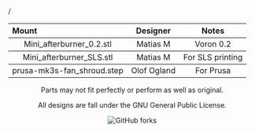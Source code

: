<p align="center"></p>
<table>
    <thead>
        <tr>
            <th align="left">Mount</th>
            <th align="center">Designer</th>
            <th align="center">Notes</th>
        </tr>
    </thead>
    <tbody>
        <tr>
            <td align="center">Mini_afterburner_0.2.stl</td>
            <td align="center">Matias M</td>/
            <td align="center">Voron 0.2</td>
        </tr>
    </tbody>
        <tbody>
        <tr>
            <td align="center">Mini_afterburner_SLS.stl</td>
            <td align="center">Matias M</td>
            <td align="center">For SLS printing</td>
        </tr>
            <tbody>
                <tr>
            <td align="center">prusa-mk3s-fan_shroud.step</td>
            <td align="center">Olof Ogland</td>
            <td align="center">For Prusa</td>
        </tr>
    </tbody>
    </thead>
</table>

</div>

<p align="center" >Parts may not fit perfectly or perform as well as original.</p>
<p align="center" > All designs are fall under the GNU General Public License.</p>
</div>

<div align="center" >

  ![GitHub forks](https://img.shields.io/github/forks/keyquesttech/Rtv6)
